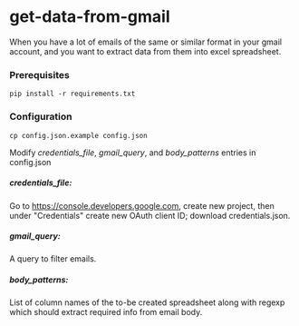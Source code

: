 # get-data-from-gmail
When you have a lot of emails of the same or similar format in your gmail account, and you want to extract data from them into excel spreadsheet.

### Prerequisites
```shell
pip install -r requirements.txt
```

### Configuration
```
cp config.json.example config.json
```
Modify _credentials_file_, _gmail_query_, and _body_patterns_ entries in config.json

##### credentials_file:
Go to https://console.developers.google.com, create new project, then under "Credentials" create new OAuth client ID; download credentials.json.

##### gmail_query:
A query to filter emails.

##### body_patterns:
List of column names of the to-be created spreadsheet along with regexp which should extract required info from email body.

